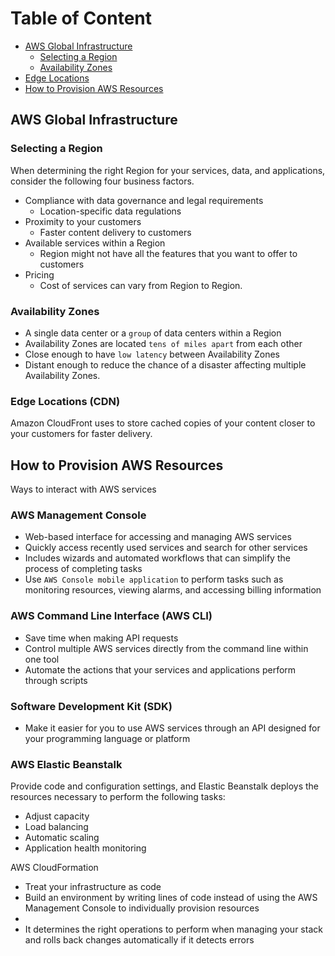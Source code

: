 # Table of Content
- [AWS Global Infrastructure](#aws-global-infrastructure)
  - [Selecting a Region](#selecting-a-region)
  - [Availability Zones](#availability-zones)
- [Edge Locations](#edge-locations-cdn)
- [How to Provision AWS Resources](#how-to-provision-aws-resources)
 
## AWS Global Infrastructure

### Selecting a Region
When determining the right Region for your services, data, and applications, consider the following four business factors.

- Compliance with data governance and legal requirements
  - Location-specific data regulations
- Proximity to your customers
  - Faster content delivery to customers
- Available services within a Region
  - Region might not have all the features that you want to offer to customers
- Pricing
  - Cost of services can vary from Region to Region.

### Availability Zones
- A single data center or a `group` of data centers within a Region
- Availability Zones are located `tens of miles apart` from each other
- Close enough to have `low latency` between Availability Zones
- Distant enough to reduce the chance of a disaster affecting multiple Availability Zones.

### Edge Locations (CDN)
Amazon CloudFront uses to store cached copies of your content closer to your customers for faster delivery.

## How to Provision AWS Resources
Ways to interact with AWS services

### AWS Management Console
- Web-based interface for accessing and managing AWS services
- Quickly access recently used services and search for other services
- Includes wizards and automated workflows that can simplify the process of completing tasks
- Use `AWS Console mobile application` to perform tasks such as monitoring resources, viewing alarms, and accessing billing information

### AWS Command Line Interface (AWS CLI)
- Save time when making API requests
- Control multiple AWS services directly from the command line within one tool
- Automate the actions that your services and applications perform through scripts

### Software Development Kit (SDK)
- Make it easier for you to use AWS services through an API designed for your programming language or platform

### AWS Elastic Beanstalk
Provide code and configuration settings, and Elastic Beanstalk deploys the resources necessary to perform the following tasks:
- Adjust capacity
- Load balancing
- Automatic scaling
- Application health monitoring

AWS CloudFormation
- Treat your infrastructure as code
- Build an environment by writing lines of code instead of using the AWS Management Console to individually provision resources
- 
- It determines the right operations to perform when managing your stack and rolls back changes automatically if it detects errors
